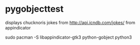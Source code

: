# pygobjecttest
displays  chucknoris jokes from http://api.icndb.com/jokes/ from appindicator

sudo pacman -S libappindicator-gtk3 python-gobject python3


